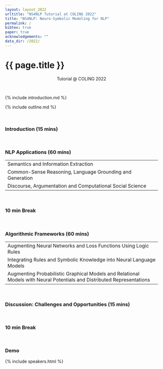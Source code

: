 ```yaml
---
layout: layout_2022
urltitle: "NS4NLP Tutorial at COLING 2022"
title: "NS4NLP: Neuro-Symbolic Modeling for NLP"
permalink: /
bibtex: true
paper: true
acknowledgements: ""
data_dir: /2022/
---
```


<a class="anchor" id="intro"></a>
# {{ page.title }}

<p style="text-align: center;">
Tutorial @ COLING 2022
</p>
<br />

{% include introduction.md %}

<!-- Schedule stuff -->

<a class="anchor" id="outline"></a>
{% include outline.md %}

<br>

### Introduction (15 mins)

<br>

### NLP Applications (60 mins)

<div class="row">
  <div class="col-xs-12"><a class="anchor" id="dates"></a>
    <table class="table table-striped">
      <tbody>
        <tr>
          <td>Semantics and Information Extraction</td>
	      </tr>
        <tr>
          <td>Common-Sense Reasoning, Language Grounding and Generation</td>
        </tr>
        <tr>
          <td>Discourse, Argumentation and Computational Social Science</td>
        </tr>
      </tbody>
    </table>
  </div>
</div><br>

### 10 min Break

<br>

### Algorithmic Frameworks (60 mins)

<div class="row">
  <div class="col-xs-12"><a class="anchor" id="dates"></a>
    <table class="table table-striped">
      <tbody>
        <tr>
          <td>Augmenting Neural Networks and Loss Functions Using Logic Rules</td>
        </tr>
        <tr>
          <td>Integrating Rules and Symbolic Knowledge into Neural
          Language Models</td>
	      </tr>
        <tr>
          <td>Augmenting Probabilistic Graphical Models and Relational Models with Neural Potentials and Distributed Representations</td>
        </tr>
      </tbody>
    </table>
  </div>
</div><br>

### Discussion: Challenges and Opportunities (15 mins)

<br>

### 10 min Break

<br>

### Demo

<!-- Speakers -->

<a class="anchor" id="speakers"></a>

{% include speakers.html %}


